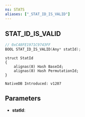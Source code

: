 ```yaml
---
ns: STATS
aliases: ["_STAT_ID_IS_VALID"]
---
```

## STAT_ID_IS_VALID

```c
// 0xC48FE1971C9743FF
BOOL STAT_ID_IS_VALID(Any* statId);
```

```
struct StatId
{
	alignas(8) Hash BaseId;
	alignas(8) Hash PermutationId;
}

NativeDB Introduced: v1207
```

## Parameters
* **statId**:
